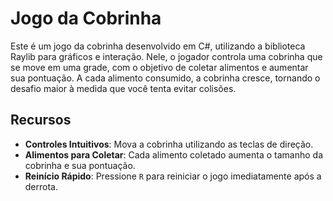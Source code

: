 # Jogo da Cobrinha

Este é um jogo da cobrinha desenvolvido em C#, utilizando a biblioteca Raylib para gráficos e interação. Nele, o jogador controla uma cobrinha que se move em uma grade, com o objetivo de coletar alimentos e aumentar sua pontuação. A cada alimento consumido, a cobrinha cresce, tornando o desafio maior à medida que você tenta evitar colisões.

## Recursos

- **Controles Intuitivos**: Mova a cobrinha utilizando as teclas de direção.
- **Alimentos para Coletar**: Cada alimento coletado aumenta o tamanho da cobrinha e sua pontuação.
- **Reinício Rápido**: Pressione `R` para reiniciar o jogo imediatamente após a derrota.